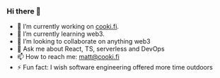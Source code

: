 ### Hi there 👋


- 🔭 I’m currently working on [cooki.fi](https://cooki.fi).
- 🌱 I’m currently learning web3.
- 👯 I’m looking to collaborate on anything web3
- 💬 Ask me about React, TS, serverless and DevOps 
- 📫 How to reach me: matt@cooki.fi
- ⚡ Fun fact: I wish software engineering offered more time outdoors
